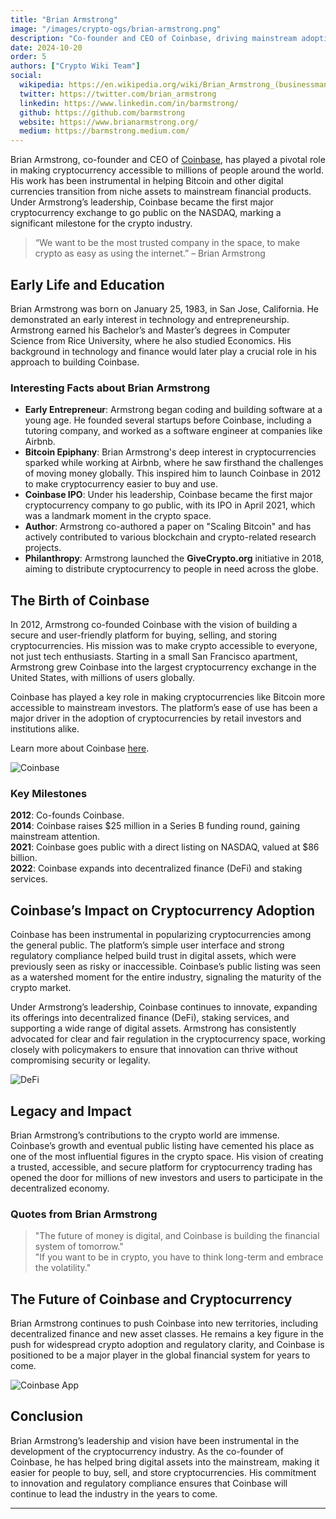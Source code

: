 ```yaml
---
title: "Brian Armstrong"
image: "/images/crypto-ogs/brian-armstrong.png"
description: "Co-founder and CEO of Coinbase, driving mainstream adoption of cryptocurrency."
date: 2024-10-20
order: 5
authors: ["Crypto Wiki Team"]
social:
  wikipedia: https://en.wikipedia.org/wiki/Brian_Armstrong_(businessman)
  twitter: https://twitter.com/brian_armstrong
  linkedin: https://www.linkedin.com/in/barmstrong/
  github: https://github.com/barmstrong
  website: https://www.brianarmstrong.org/
  medium: https://barmstrong.medium.com/
---
```


Brian Armstrong, co-founder and CEO of [Coinbase](/exchanges/coinbase), has played a pivotal role in making cryptocurrency accessible to millions of people around the world. His work has been instrumental in helping Bitcoin and other digital currencies transition from niche assets to mainstream financial products. Under Armstrong’s leadership, Coinbase became the first major cryptocurrency exchange to go public on the NASDAQ, marking a significant milestone for the crypto industry.

> “We want to be the most trusted company in the space, to make crypto as easy as using the internet.” – Brian Armstrong

## Early Life and Education

Brian Armstrong was born on January 25, 1983, in San Jose, California. He demonstrated an early interest in technology and entrepreneurship. Armstrong earned his Bachelor’s and Master’s degrees in Computer Science from Rice University, where he also studied Economics. His background in technology and finance would later play a crucial role in his approach to building Coinbase.

### Interesting Facts about Brian Armstrong

- **Early Entrepreneur**: Armstrong began coding and building software at a young age. He founded several startups before Coinbase, including a tutoring company, and worked as a software engineer at companies like Airbnb.
- **Bitcoin Epiphany**: Brian Armstrong's deep interest in cryptocurrencies sparked while working at Airbnb, where he saw firsthand the challenges of moving money globally. This inspired him to launch Coinbase in 2012 to make cryptocurrency easier to buy and use.
- **Coinbase IPO**: Under his leadership, Coinbase became the first major cryptocurrency company to go public, with its IPO in April 2021, which was a landmark moment in the crypto space.
- **Author**: Armstrong co-authored a paper on "Scaling Bitcoin" and has actively contributed to various blockchain and crypto-related research projects.
- **Philanthropy**: Armstrong launched the **GiveCrypto.org** initiative in 2018, aiming to distribute cryptocurrency to people in need across the globe.

## The Birth of Coinbase

In 2012, Armstrong co-founded Coinbase with the vision of building a secure and user-friendly platform for buying, selling, and storing cryptocurrencies. His mission was to make crypto accessible to everyone, not just tech enthusiasts. Starting in a small San Francisco apartment, Armstrong grew Coinbase into the largest cryptocurrency exchange in the United States, with millions of users globally.

Coinbase has played a key role in making cryptocurrencies like Bitcoin more accessible to mainstream investors. The platform’s ease of use has been a major driver in the adoption of cryptocurrencies by retail investors and institutions alike.

Learn more about Coinbase [here](/exchanges/coinbase).

![Coinbase](/images/exchanges/coinbase.png)

### Key Milestones

**2012**: Co-founds Coinbase.  
**2014**: Coinbase raises $25 million in a Series B funding round, gaining mainstream attention.  
**2021**: Coinbase goes public with a direct listing on NASDAQ, valued at $86 billion.  
**2022**: Coinbase expands into decentralized finance (DeFi) and staking services.

## Coinbase’s Impact on Cryptocurrency Adoption

Coinbase has been instrumental in popularizing cryptocurrencies among the general public. The platform’s simple user interface and strong regulatory compliance helped build trust in digital assets, which were previously seen as risky or inaccessible. Coinbase’s public listing was seen as a watershed moment for the entire industry, signaling the maturity of the crypto market.

Under Armstrong’s leadership, Coinbase continues to innovate, expanding its offerings into decentralized finance (DeFi), staking services, and supporting a wide range of digital assets. Armstrong has consistently advocated for clear and fair regulation in the cryptocurrency space, working closely with policymakers to ensure that innovation can thrive without compromising security or legality.

![DeFi](/images/posts/defi.jpg)

## Legacy and Impact

Brian Armstrong’s contributions to the crypto world are immense. Coinbase’s growth and eventual public listing have cemented his place as one of the most influential figures in the crypto space. His vision of creating a trusted, accessible, and secure platform for cryptocurrency trading has opened the door for millions of new investors and users to participate in the decentralized economy.

### Quotes from Brian Armstrong

> "The future of money is digital, and Coinbase is building the financial system of tomorrow."  
> "If you want to be in crypto, you have to think long-term and embrace the volatility."

## The Future of Coinbase and Cryptocurrency

Brian Armstrong continues to push Coinbase into new territories, including decentralized finance and new asset classes. He remains a key figure in the push for widespread crypto adoption and regulatory clarity, and Coinbase is positioned to be a major player in the global financial system for years to come.

![Coinbase App](/images/posts/trading.jpg)

## Conclusion

Brian Armstrong’s leadership and vision have been instrumental in the development of the cryptocurrency industry. As the co-founder of Coinbase, he has helped bring digital assets into the mainstream, making it easier for people to buy, sell, and store cryptocurrencies. His commitment to innovation and regulatory compliance ensures that Coinbase will continue to lead the industry in the years to come.

---
